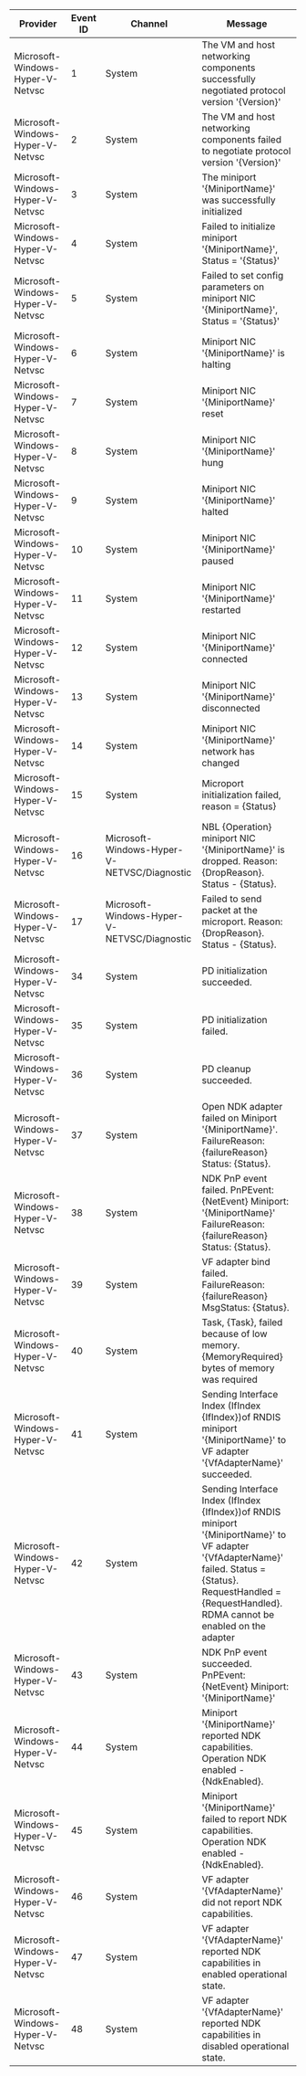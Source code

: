 Provider                          |  Event ID  |  Channel                                      |  Message
----------------------------------|------------|-----------------------------------------------|-------------------------------------------------------------------------------------------------------------------------------------------------------------------------------------------------------------------
Microsoft-Windows-Hyper-V-Netvsc  |  1         |  System                                       |  The VM and host networking components successfully negotiated protocol version '{Version}'
Microsoft-Windows-Hyper-V-Netvsc  |  2         |  System                                       |  The VM and host networking components failed to negotiate protocol version '{Version}'
Microsoft-Windows-Hyper-V-Netvsc  |  3         |  System                                       |  The miniport '{MiniportName}' was successfully initialized
Microsoft-Windows-Hyper-V-Netvsc  |  4         |  System                                       |  Failed to initialize miniport '{MiniportName}', Status = '{Status}'
Microsoft-Windows-Hyper-V-Netvsc  |  5         |  System                                       |  Failed to set config parameters on miniport NIC '{MiniportName}', Status = '{Status}'
Microsoft-Windows-Hyper-V-Netvsc  |  6         |  System                                       |  Miniport NIC '{MiniportName}' is halting
Microsoft-Windows-Hyper-V-Netvsc  |  7         |  System                                       |  Miniport NIC '{MiniportName}' reset
Microsoft-Windows-Hyper-V-Netvsc  |  8         |  System                                       |  Miniport NIC '{MiniportName}' hung
Microsoft-Windows-Hyper-V-Netvsc  |  9         |  System                                       |  Miniport NIC '{MiniportName}' halted
Microsoft-Windows-Hyper-V-Netvsc  |  10        |  System                                       |  Miniport NIC '{MiniportName}' paused
Microsoft-Windows-Hyper-V-Netvsc  |  11        |  System                                       |  Miniport NIC '{MiniportName}' restarted
Microsoft-Windows-Hyper-V-Netvsc  |  12        |  System                                       |  Miniport NIC '{MiniportName}' connected
Microsoft-Windows-Hyper-V-Netvsc  |  13        |  System                                       |  Miniport NIC '{MiniportName}' disconnected
Microsoft-Windows-Hyper-V-Netvsc  |  14        |  System                                       |  Miniport NIC '{MiniportName}' network has changed
Microsoft-Windows-Hyper-V-Netvsc  |  15        |  System                                       |  Microport initialization failed, reason = {Status}
Microsoft-Windows-Hyper-V-Netvsc  |  16        |  Microsoft-Windows-Hyper-V-NETVSC/Diagnostic  |  NBL {Operation} miniport NIC '{MiniportName}' is dropped. Reason: {DropReason}. Status - {Status}.
Microsoft-Windows-Hyper-V-Netvsc  |  17        |  Microsoft-Windows-Hyper-V-NETVSC/Diagnostic  |  Failed to send packet at the microport. Reason: {DropReason}. Status - {Status}.
Microsoft-Windows-Hyper-V-Netvsc  |  34        |  System                                       |  PD initialization succeeded.
Microsoft-Windows-Hyper-V-Netvsc  |  35        |  System                                       |  PD initialization failed.
Microsoft-Windows-Hyper-V-Netvsc  |  36        |  System                                       |  PD cleanup succeeded.
Microsoft-Windows-Hyper-V-Netvsc  |  37        |  System                                       |  Open NDK adapter failed on Miniport '{MiniportName}'. FailureReason: {failureReason} Status: {Status}.
Microsoft-Windows-Hyper-V-Netvsc  |  38        |  System                                       |  NDK PnP event failed. PnPEvent: {NetEvent} Miniport: '{MiniportName}' FailureReason: {failureReason} Status: {Status}.
Microsoft-Windows-Hyper-V-Netvsc  |  39        |  System                                       |  VF adapter bind failed. FailureReason: {failureReason} MsgStatus: {Status}.
Microsoft-Windows-Hyper-V-Netvsc  |  40        |  System                                       |  Task, {Task}, failed because of low memory. {MemoryRequired} bytes of memory was required
Microsoft-Windows-Hyper-V-Netvsc  |  41        |  System                                       |  Sending Interface Index (IfIndex {IfIndex})of RNDIS miniport '{MiniportName}' to VF adapter '{VfAdapterName}' succeeded.
Microsoft-Windows-Hyper-V-Netvsc  |  42        |  System                                       |  Sending Interface Index (IfIndex {IfIndex})of RNDIS miniport '{MiniportName}' to VF adapter '{VfAdapterName}' failed. Status = {Status}. RequestHandled = {RequestHandled}. RDMA cannot be enabled on the adapter
Microsoft-Windows-Hyper-V-Netvsc  |  43        |  System                                       |  NDK PnP event succeeded. PnPEvent: {NetEvent} Miniport: '{MiniportName}'
Microsoft-Windows-Hyper-V-Netvsc  |  44        |  System                                       |  Miniport '{MiniportName}' reported NDK capabilities. Operation NDK enabled - {NdkEnabled}.
Microsoft-Windows-Hyper-V-Netvsc  |  45        |  System                                       |  Miniport '{MiniportName}' failed to report NDK capabilities. Operation NDK enabled - {NdkEnabled}.
Microsoft-Windows-Hyper-V-Netvsc  |  46        |  System                                       |  VF adapter '{VfAdapterName}' did not report NDK capabilities.
Microsoft-Windows-Hyper-V-Netvsc  |  47        |  System                                       |  VF adapter '{VfAdapterName}' reported NDK capabilities in enabled operational state.
Microsoft-Windows-Hyper-V-Netvsc  |  48        |  System                                       |  VF adapter '{VfAdapterName}' reported NDK capabilities in disabled operational state.